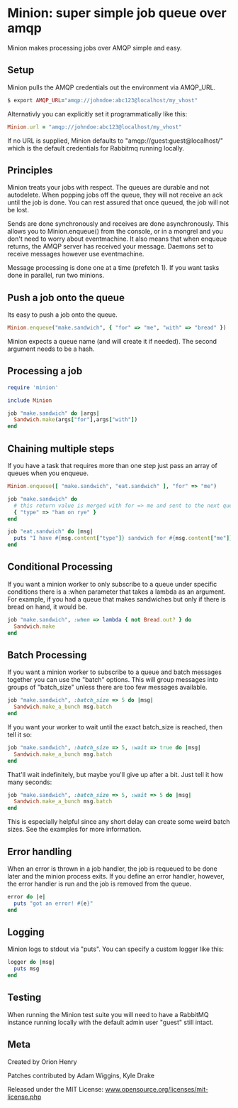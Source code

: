 
# Minion: super simple job queue over amqp #

Minion makes processing jobs over AMQP simple and easy.

## Setup ##

Minion pulls the AMQP credentials out the environment via AMQP_URL.

```ruby
$ export AMQP_URL="amqp://johndoe:abc123@localhost/my_vhost"
```

Alternativly you can explicitly set it programmatically like this:

```ruby
Minion.url = "amqp://johndoe:abc123@localhost/my_vhost"
```

If no URL is supplied, Minion defaults to "amqp://guest:guest@localhost/" which
is the default credentials for Rabbitmq running locally.

## Principles ##

Minion treats your jobs with respect.  The queues are durable and not
autodelete.  When popping jobs off the queue, they will not receive an ack
until the job is done.  You can rest assured that once queued, the job will not
be lost.

Sends are done synchronously and receives are done asynchronously.  This allows
you to Minion.enqueue() from the console, or in a mongrel and you don't need to
worry about eventmachine.  It also means that when enqueue returns, the AMQP
server has received your message. Daemons set to receive messages however use
eventmachine.

Message processing is done one at a time (prefetch 1).  If you want tasks done
in parallel, run two minions.

## Push a job onto the queue ##

Its easy to push a job onto the queue.

```ruby
Minion.enqueue("make.sandwich", { "for" => "me", "with" => "bread" })
```
  
Minion expects a queue name (and will create it if needed). The second argument
needs to be a hash.  

## Processing a job ##

```ruby
require 'minion'

include Minion

job "make.sandwich" do |args|
  Sandwich.make(args["for"],args["with"])
end
```

## Chaining multiple steps ##

If you have a task that requires more than one step just pass an array of
queues when you enqueue.

```ruby
Minion.enqueue([ "make.sandwich", "eat.sandwich" ], "for" => "me")

job "make.sandwich" do
  # this return value is merged with for => me and sent to the next queue
  { "type" => "ham on rye" }  
end

job "eat.sandwich" do |msg|
  puts "I have #{msg.content["type"]} sandwich for #{msg.content["me"]}"
end
```

## Conditional Processing ##

If you want a minion worker to only subscribe to a queue under specific
conditions there is a :when parameter that takes a lambda as an argument.  For
example, if you had a queue that makes sandwiches but only if there is bread
on hand, it would be.

```ruby
job "make.sandwich", :when => lambda { not Bread.out? } do
  Sandwich.make
end
```
## Batch Processing ##

If you want a minion worker to subscribe to a queue and batch messages together
you can use the "batch" options.  This will group messages into groups of
"batch_size" unless there are too few messages available.

```ruby
job "make.sandwich", :batch_size => 5 do |msg|
  Sandwich.make_a_bunch msg.batch
end
```

If you want your worker to wait until the exact batch_size is reached, then tell
it so:

```ruby
job "make.sandwich", :batch_size => 5, :wait => true do |msg|
  Sandwich.make_a_bunch msg.batch
end
```
  
That'll wait indefinitely, but maybe you'll give up after a bit.  Just tell it
how many seconds:

```ruby
job "make.sandwich", :batch_size => 5, :wait => 5 do |msg|
  Sandwich.make_a_bunch msg.batch
end
```

This is especially helpful since any short delay can create some weird batch sizes.
See the examples for more information.

## Error handling ##

When an error is thrown in a job handler, the job is requeued to be done later
and the minion process exits.  If you define an error handler, however, the
error handler is run and the job is removed from the queue.

```ruby
error do |e|
  puts "got an error! #{e}"
end
```

## Logging ##

Minion logs to stdout via "puts".  You can specify a custom logger like this:

```ruby
logger do |msg|
  puts msg
end
```

## Testing ##

When running the Minion test suite you will need to have a RabbitMQ instance
running locally with the default admin user "guest" still intact.

## Meta ##

Created by Orion Henry

Patches contributed by Adam Wiggins, Kyle Drake

Released under the MIT License: www.opensource.org/licenses/mit-license.php

